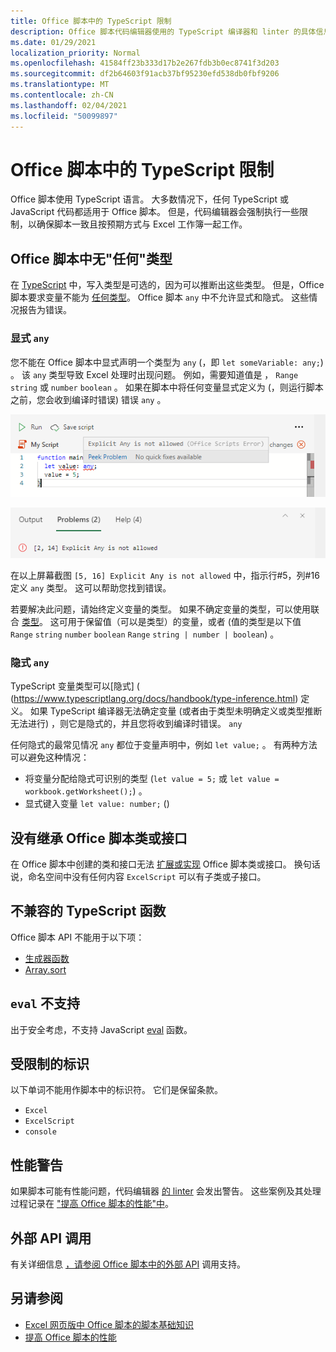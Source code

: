 ```yaml
---
title: Office 脚本中的 TypeScript 限制
description: Office 脚本代码编辑器使用的 TypeScript 编译器和 linter 的具体信息。
ms.date: 01/29/2021
localization_priority: Normal
ms.openlocfilehash: 41584ff23b333d17b2e267fdb3b0ec8741f3d203
ms.sourcegitcommit: df2b64603f91acb37bf95230efd538db0fbf9206
ms.translationtype: MT
ms.contentlocale: zh-CN
ms.lasthandoff: 02/04/2021
ms.locfileid: "50099897"
---
```

# <a name="typescript-restrictions-in-office-scripts"></a>Office 脚本中的 TypeScript 限制

Office 脚本使用 TypeScript 语言。 大多数情况下，任何 TypeScript 或 JavaScript 代码都适用于 Office 脚本。 但是，代码编辑器会强制执行一些限制，以确保脚本一致且按预期方式与 Excel 工作簿一起工作。

## <a name="no-any-type-in-office-scripts"></a>Office 脚本中无"任何"类型

在 [TypeScript](https://www.typescriptlang.org/docs/handbook/typescript-in-5-minutes.html) 中，写入类型是可选的，因为可以推断出这些类型。 但是，Office 脚本要求变量不能为 [任何类型](https://www.typescriptlang.org/docs/handbook/basic-types.html#any)。 Office 脚本 `any` 中不允许显式和隐式。 这些情况报告为错误。

### <a name="explicit-any"></a>显式 `any`

您不能在 Office 脚本中显式声明一个类型为 `any` (，即 `let someVariable: any;`) 。 该 `any` 类型导致 Excel 处理时出现问题。 例如，需要知道值是 ， `Range` `string` 或 `number` `boolean` 。 如果在脚本中将任何变量显式定义为 (，则运行脚本之前，您会收到编译时错误) 错误 `any` 。

![代码编辑器悬停文本中的显式任何消息](../images/explicit-any-editor-message.png)

![控制台窗口中的显式任何错误](../images/explicit-any-error-message.png)

在以上屏幕截图 `[5, 16] Explicit Any is not allowed` 中，指示行#5，列#16定义 `any` 类型。 这可以帮助您找到错误。

若要解决此问题，请始终定义变量的类型。 如果不确定变量的类型，可以使用联合 [类型](https://www.typescriptlang.org/docs/handbook/unions-and-intersections.html)。 这可用于保留值（可以是类型）的变量，或者 (值的类型是以下值 `Range` `string` `number` `boolean` `Range` `string | number | boolean`) 。

### <a name="implicit-any"></a>隐式 `any`

TypeScript 变量类型可以[隐式] ( (https://www.typescriptlang.org/docs/handbook/type-inference.html) 定义。 如果 TypeScript 编译器无法确定变量 (或者由于类型未明确定义或类型推断无法进行) ，则它是隐式的，并且您将收到编译时错误。 `any`

任何隐式的最常见情况 `any` 都位于变量声明中，例如 `let value;` 。 有两种方法可以避免这种情况：

* 将变量分配给隐式可识别的类型 (`let value = 5;` 或 `let value = workbook.getWorksheet();`) 。
* 显式键入变量 `let value: number;` () 

## <a name="no-inheriting-office-script-classes-or-interfaces"></a>没有继承 Office 脚本类或接口

在 Office 脚本中创建的类和接口无法 [扩展或实现](https://www.typescriptlang.org/docs/handbook/classes.html#inheritance) Office 脚本类或接口。 换句话说，命名空间中没有任何内容 `ExcelScript` 可以有子类或子接口。

## <a name="incompatible-typescript-functions"></a>不兼容的 TypeScript 函数

Office 脚本 API 不能用于以下项：

* [生成器函数](https://developer.mozilla.org/docs/Web/JavaScript/Guide/Iterators_and_Generators#generator_functions)
* [Array.sort](https://developer.mozilla.org/docs/Web/JavaScript/Reference/Global_Objects/Array/sort)

## <a name="eval-is-not-supported"></a>`eval` 不支持

出于安全考虑，不支持 JavaScript [eval](https://developer.mozilla.org/docs/Web/JavaScript/Reference/Global_Objects/eval) 函数。

## <a name="restricted-identifers"></a>受限制的标识

以下单词不能用作脚本中的标识符。 它们是保留条款。

* `Excel`
* `ExcelScript`
* `console`

## <a name="performance-warnings"></a>性能警告

如果脚本可能有性能问题，代码编辑器 [的 linter](https://wikipedia.org/wiki/Lint_(software)) 会发出警告。 这些案例及其处理过程记录在 ["提高 Office 脚本的性能"中](web-client-performance.md)。

## <a name="external-api-calls"></a>外部 API 调用

有关详细信息 [，请参阅 Office 脚本中的外部 API](external-calls.md) 调用支持。

## <a name="see-also"></a>另请参阅

* [Excel 网页版中 Office 脚本的脚本基础知识](scripting-fundamentals.md)
* [提高 Office 脚本的性能](web-client-performance.md)
